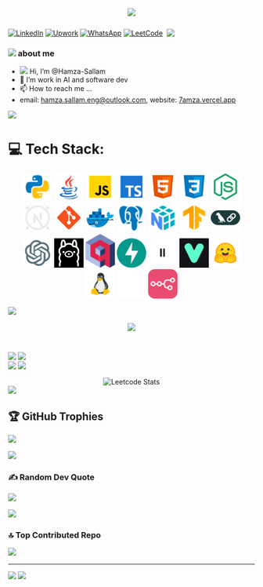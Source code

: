 <h1 align="center">
  <a href="https://git.io/typing-svg">
    <img src="https://readme-typing-svg.herokuapp.com/?lines=Hello,+There!+👋;This+is+Hamza+Sallam....;Welcome+to+my+GitHub!&center=true&size=30">
  </a>
</h1>


<img align='right' src="https://media.giphy.com/media/M9gbBd9nbDrOTu1Mqx/giphy.gif" width="180"></a>


[![LinkedIn](https://custom-icon-badges.demolab.com/badge/LinkedIn-0A66C2?logo=linkedin-white&logoColor=fff)](https://linkedin.com/in/hamza-sallam) [![Upwork](https://img.shields.io/badge/Upwork-6FDA44?logo=upwork&logoColor=fff)](https://www.upwork.com/freelancers/~01323c8d9ad0ad3f8f)  [![WhatsApp](https://img.shields.io/badge/WhatsApp-25D366?logo=whatsapp&logoColor=white)](https://wa.me/+905414205935)  [![LeetCode](https://img.shields.io/badge/LeetCode-000000?logo=LeetCode&logoColor=#d16c06)](https://leetcode.com/u/3afrot/)

### <img src="https://github.com/TheDudeThatCode/TheDudeThatCode/blob/master/Assets/Developer.gif" width="45" /> about me
- <img src="https://github.com/TheDudeThatCode/TheDudeThatCode/blob/master/Assets/Hi.gif" width="20" /> Hi, I’m @Hamza-Sallam
- 👀 I’m work in AI and software dev 
- 📫 How to reach me ... 
- email: hamza.sallam.eng@outlook.com, website: [7amza.vercel.app](https://7amza.vercel.app)

<img src="https://user-images.githubusercontent.com/73097560/115834477-dbab4500-a447-11eb-908a-139a6edaec5c.gif">

# 💻 Tech Stack:
<p align="center">
<p align="center">
  <img  src="tech/Python.png" alt="Python" width="60">
  <img  src="tech/java.png" alt="Java" width="60">
  <img  src="tech/javascript.png" alt="JavaScript" width="60">
  <img  src="tech/typescript.png" alt="TypeScript" width="60">
  <img  src="tech/html.png" alt="HTML" width="60">
  <img  src="tech/css.png" alt="CSS" width="60">
  <img  src="tech/nodejs.png" alt="Node.js" width="60">
  <img  src="tech/next.png" alt="Next.js" width="60">
  <img  src="tech/git.png" alt="Git" width="60">
  <img  src="tech/docker.png" alt="Docker" width="60">
  <img  src="tech/postgre.png" alt="PostgreSQL" width="60">
  <img  src="tech/Numpy.png" alt="NumPy" width="60">
  <img  src="tech/tensorflow.png" alt="TensorFlow" width="60">
  <img  src="tech/langchain.png" alt="LangChain" width="60">
  <img  src="tech/openai.png" alt="OpenAI" width="60">
  <img  src="tech/ollama.png" alt="Ollama" width="60">
  <img  src="tech/qdrant.png" alt="Qdrant" width="60">
  <img  src="tech/fastapi.svg" alt="FastAPI" width="60">
  <img  src="tech/elevenlabs.png" alt="ElevenLabs" width="60">
  <img  src="tech/vapi.png" alt="Vapi" width="60">
  <img  src="tech/hugging.svg" alt="Hugging Face" width="60">
  <img  src="tech/linux.png" alt="Linux" width="60">
  <img  src="tech/mcp.png" alt="MCP" width="60">
  <img  src="tech/n8n.webp" alt="n8n" width="60">
</p>
</p>
<img src="https://user-images.githubusercontent.com/73097560/115834477-dbab4500-a447-11eb-908a-139a6edaec5c.gif">

<br/>
  <p align="center">
<img src="https://i.imgur.com/YCw47Dm.gif">
  </p>
  
# 
![](https://github-readme-stats.vercel.app/api?username=Hamza-SALLAM&theme=dark&hide_border=false&include_all_commits=true&count_private=true)
![](https://github-readme-streak-stats.herokuapp.com/?user=Hamza-SALLAM&theme=dark&hide_border=false)<br/>
![](https://github-readme-stats.vercel.app/api/top-langs/?username=Hamza-SALLAM&theme=dark&hide_border=false&include_all_commits=true&count_private=true&layout=compact)
<img src="https://user-images.githubusercontent.com/73097560/115834477-dbab4500-a447-11eb-908a-139a6edaec5c.gif">

<div align="center">
    <img src="https://leetcard.jacoblin.cool/3afrot" alt="Leetcode Stats">
</div>

<img src="https://user-images.githubusercontent.com/73097560/115834477-dbab4500-a447-11eb-908a-139a6edaec5c.gif">

## 🏆 GitHub Trophies
![](https://github-profile-trophy.vercel.app/?username=Hamza-SALLAM&theme=radical&no-frame=false&no-bg=true&margin-w=4)

<img src="https://user-images.githubusercontent.com/73097560/115834477-dbab4500-a447-11eb-908a-139a6edaec5c.gif">

### ✍️ Random Dev Quote
![](https://quotes-github-readme.vercel.app/api?type=horizontal&theme=radical)

<img src="https://user-images.githubusercontent.com/73097560/115834477-dbab4500-a447-11eb-908a-139a6edaec5c.gif">

### 🔝 Top Contributed Repo
![](https://github-contributor-stats.vercel.app/api?username=Hamza-SALLAM&limit=5&theme=dark&combine_all_yearly_contributions=true)

---
[![](https://visitcount.itsvg.in/api?id=hamza-sallam&icon=10&color=9)](https://visitcount.itsvg.in)
<img src="https://user-images.githubusercontent.com/73097560/115834477-dbab4500-a447-11eb-908a-139a6edaec5c.gif">

